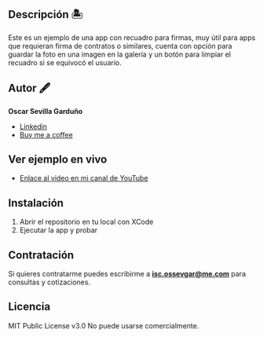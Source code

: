 ## Descripción 🏝️

Este es un ejemplo de una app con recuadro para firmas, muy útil para apps que requieran firma de contratos o similares, cuenta con opción para guardar la foto en una imagen en la galería y un botón para limpiar el recuadro si se equivocó el usuario.

## Autor 🖋️
**Oscar Sevilla Garduño**

* [Linkedin](https://www.linkedin.com/in/oscar-sevgar)
* [Buy me a coffee](https://www.buymeacoffee.com/oscarsevgar)

## Ver ejemplo en vivo
- [Enlace al video en mi canal de YouTube](https://youtube.com/shorts/js-mq1eUPMI/)

## Instalación
1) Abrir el repositorio en tu local con XCode
2) Ejecutar la app y probar

## Contratación
Si quieres contratarme puedes escribirme a **isc.ossevgar@me.com** para consultas y cotizaciones.

## Licencia
MIT Public License v3.0
No puede usarse comercialmente.
